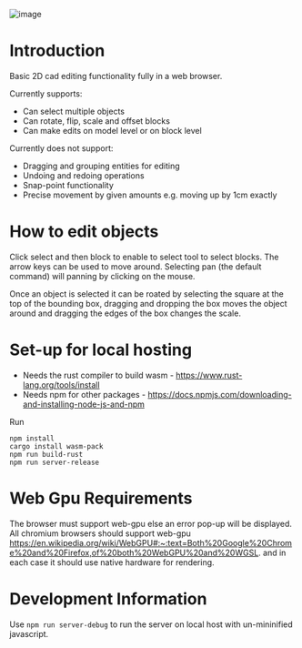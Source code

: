![image](https://github.com/user-attachments/assets/953a28d0-7d6e-44d3-95b3-62b93d5b23db)

# Introduction

Basic 2D cad editing functionality fully in a web browser.

Currently supports:

- Can select multiple objects
- Can rotate, flip, scale and offset blocks
- Can make edits on model level or on block level

Currently does not support:

- Dragging and grouping entities for editing
- Undoing and redoing operations
- Snap-point functionality
- Precise movement by given amounts e.g. moving up by 1cm exactly

# How to edit objects

Click select and then block to enable to select tool to select blocks. The arrow keys can be used to move around. Selecting pan (the default command) will panning by clicking on the mouse.

Once an object is selected it can be roated by selecting the square at the top of the bounding box, dragging and dropping the box moves the object around and dragging the edges of the box changes the scale.

# Set-up for local hosting

- Needs the rust compiler to build wasm - https://www.rust-lang.org/tools/install
- Needs npm for other packages - https://docs.npmjs.com/downloading-and-installing-node-js-and-npm

Run

```
npm install
cargo install wasm-pack
npm run build-rust
npm run server-release
```

# Web Gpu Requirements

The browser must support web-gpu else an error pop-up will be displayed. All chromium browsers should support web-gpu https://en.wikipedia.org/wiki/WebGPU#:~:text=Both%20Google%20Chrome%20and%20Firefox,of%20both%20WebGPU%20and%20WGSL. and in each case it should use native hardware for rendering.

# Development Information

Use `npm run server-debug` to run the server on local host with un-mininified javascript.
